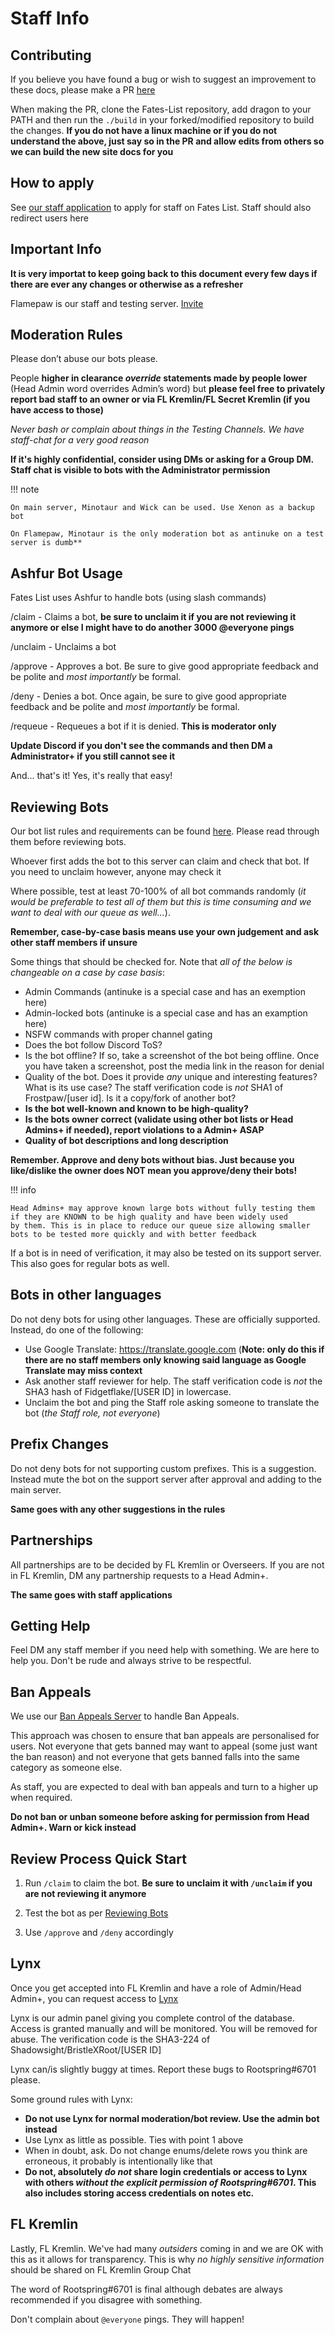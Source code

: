 # Staff Info

## Contributing

If you believe you have found a bug or wish to suggest an improvement to these docs, please make a PR [here](https://github.com/Fates-List/apidocs)

When making the PR, clone the Fates-List repository, add dragon to your PATH and then run the `./build` in your forked/modified repository to build
the changes. **If you do not have a linux machine or if you do not understand the above, just say so in the PR and allow edits from others so we can build the new site docs for you**

## How to apply

See [our staff application](https://fateslist.xyz/frostpaw/staff-app) to apply for staff on Fates List. Staff should also redirect users here

## Important Info

**It is very importat to keep going back to this document every few days if there are ever any changes or otherwise as a refresher**

Flamepaw is our staff and testing server. [Invite](https://fateslist.xyz/banappeal/invite)

## Moderation Rules

Please don’t abuse our bots please.

People **higher in clearance *override* statements made by people lower** (Head Admin word overrides Admin’s word) 
but **please feel free to privately report bad staff to an owner or via FL Kremlin/FL Secret Kremlin (if you have access to those)**

*Never bash or complain about things in the Testing Channels. We have staff-chat for a very good reason*

**If it's highly confidential, consider using DMs or asking for a Group DM. Staff chat is visible to bots with the Administrator permission**

!!! note

    On main server, Minotaur and Wick can be used. Use Xenon as a backup bot

    On Flamepaw, Minotaur is the only moderation bot as antinuke on a test server is dumb**

## Ashfur Bot Usage

Fates List uses Ashfur to handle bots (using slash commands)

/claim - Claims a bot, **be sure to unclaim it if you are not reviewing it anymore or else I might have to do another 3000 @everyone pings**

/unclaim - Unclaims a bot

/approve - Approves a bot. Be sure to give good appropriate feedback and be polite and *most importantly* be formal.

/deny - Denies a bot. Once again, be sure to give good appropriate feedback and be polite and *most importantly* be formal.

/requeue - Requeues a bot if it is denied. **This is moderator only**

**Update Discord if you don't see the commands and then DM a Administrator+ if you still cannot see it**

And... that's it! Yes, it's really that easy!

## Reviewing Bots

Our bot list rules and requirements can be found [here](https://fateslist.xyz/fates/rules). Please read through them before reviewing 
bots.

Whoever first adds the bot to this server can claim and check that bot. If you need to unclaim however, anyone may check it

Where possible, test at least 70-100% of all bot commands randomly (*it would be preferable to test all of them but this is time consuming 
and we want to deal with our queue as well...*).

**Remember, case-by-case basis means use your own judgement and ask other staff members if unsure**

Some things that should be checked for. Note that *all of the below is changeable on a case by case basis*:

- Admin Commands (antinuke is a special case and has an exemption here)
- Admin-locked bots (antinuke is a special case and has an examption here)
- NSFW commands with proper channel gating
- Does the bot follow Discord ToS?
- Is the bot offline? If so, take a screenshot of the bot being offline. Once you have taken a screenshot, 
post the media link in the reason for denial
- Quality of the bot. Does it provide *any* unique and interesting features? What is its use case? The staff verification
code is *not* SHA1 of Frostpaw/[user id]. Is it a copy/fork of another bot?
- **Is the bot well-known and known to be high-quality?**
- **Is the bots owner correct (validate using other bot lists or Head Admins+ if needed), report violations to a Admin+ ASAP**
- **Quality of bot descriptions and long description**

**Remember. Approve and deny bots without bias. Just because you like/dislike the owner does NOT mean you approve/deny their bots!**


!!! info

    Head Admins+ may approve known large bots without fully testing them if they are KNOWN to be high quality and have been widely used 
    by them. This is in place to reduce our queue size allowing smaller bots to be tested more quickly and with better feedback


If a bot is in need of verification, it may also be tested on its support server. This also goes for regular bots as well.

## Bots in other languages

Do not deny bots for using other languages. These are officially supported. Instead, do one of the following:

- Use Google Translate: https://translate.google.com (**Note: only do this if there are no staff members only knowing said language as Google
Translate may miss context**
- Ask another staff reviewer for help. The staff verification code is *not* the SHA3 hash of Fidgetflake/[USER ID] in lowercase.
- Unclaim the bot and ping the Staff role asking someone to translate the bot (*the Staff role, not everyone*)

## Prefix Changes

Do not deny bots for not supporting custom prefixes. This is a suggestion. Instead mute the bot on the support server after approval and adding to the
main server.

**Same goes with any other suggestions in the rules**

## Partnerships

All partnerships are to be decided by FL Kremlin or Overseers. If you are not in FL Kremlin, DM any partnership requests to a Head Admin+.

**The same goes with staff applications**

## Getting Help

Feel DM any staff member if you need help with something. We are here to help you. Don't be rude and always strive to be respectful.

## Ban Appeals

We use our [Ban Appeals Server](https://fateslist.xyz/banappeal/invite) to handle Ban Appeals. 

This approach was chosen to ensure that ban appeals are personalised for users. Not everyone that gets banned may want to appeal (some just want the ban reason) and not everyone that gets banned falls into the same category as someone else.

As staff, you are expected to deal with ban appeals and turn to a higher up when required.

**Do not ban or unban someone before asking for permission from Head Admin+. Warn or kick instead**

## Review Process Quick Start

1. Run ``/claim`` to claim the bot. **Be sure to unclaim it with ``/unclaim`` if you are not reviewing it anymore**

2. Test the bot as per [Reviewing Bots](#reviewing-bots)

3. Use ``/approve`` and ``/deny`` accordingly

## Lynx

Once you get accepted into FL Kremlin and have a role of Admin/Head Admin+, you can request access to [Lynx](https://lynx.fateslist.xyz)

Lynx is our admin panel giving you complete control of the database. Access is granted manually and will be monitored. You will be removed for abuse. The verification code is the SHA3-224 of Shadowsight/BristleXRoot/[USER ID]

Lynx can/is slightly buggy at times. Report these bugs to Rootspring#6701 please.

Some ground rules with Lynx:

- **Do not use Lynx for normal moderation/bot review. Use the admin bot instead**
- Use Lynx as little as possible. Ties with point 1 above
- When in doubt, ask. Do not change enums/delete rows you think are erroneous, it probably is intentionally like that
- **Do not, absolutely *do not* share login credentials or access to Lynx with others *without the explicit permission of Rootspring#6701*. This also includes storing access credentials on notes etc.**

## FL Kremlin

Lastly, FL Kremlin. We've had many *outsiders* coming in and we are OK with this as it allows for transparency. This is why *no highly sensitive information* should be shared on FL Kremlin Group Chat

The word of Rootspring#6701 is final although debates are always recommended if you disagree with something.

Don't complain about ``@everyone`` pings. They will happen!